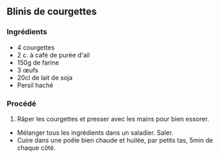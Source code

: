 ## Blinis de courgettes

### Ingrédients

* 4 courgettes
* 2 c. à café de purée d'ail
* 150g de farine
* 3 œufs
* 20cl de lait de soja
* Persil haché

### Procédé

1. Râper les courgettes et presser avec les mains pour bien essorer.
- Mélanger tous les ingrédients dans un saladier. Saler.
- Cuire dans une poêle bien chaude et huilée, par petits tas, 5min de chaque côté.

